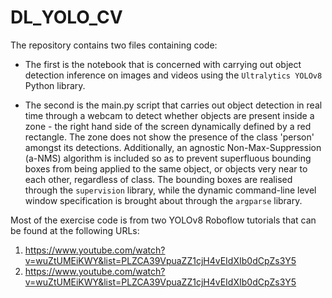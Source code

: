 # DL_YOLO_CV

The repository contains two files containing code:

- The first is the notebook that is concerned with carrying out object detection inference on images and videos using the ```Ultralytics YOLOv8``` Python library.

- The second is the main.py script that carries out object detection in real time through a webcam to detect whether objects are present inside a zone - the right hand side of the screen dynamically defined by a red rectangle. The zone does not show the presence of the class 'person' amongst its detections. Additionally, an agnostic Non-Max-Suppression (a-NMS) algorithm is included so as to prevent superfluous bounding boxes from being applied to the same object, or objects very near to each other, regardless of class. The bounding boxes are realised through the ```supervision``` library, while the dynamic command-line level window specification is brought about through the ```argparse``` library.

Most of the exercise code is from two YOLOv8 Roboflow tutorials that can be found at the following URLs:
1. https://www.youtube.com/watch?v=wuZtUMEiKWY&list=PLZCA39VpuaZZ1cjH4vEIdXIb0dCpZs3Y5
2. https://www.youtube.com/watch?v=wuZtUMEiKWY&list=PLZCA39VpuaZZ1cjH4vEIdXIb0dCpZs3Y5
